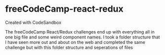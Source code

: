 # freeCodeCamp-react-redux
Created with CodeSandbox

The freeCodeCamp React/Redux challenges end up with everything all in one big file and some weird component names.  I took a folder structure that I have seen more out and about on the web and completed the same challenge but with this folder structure and seperations of files
